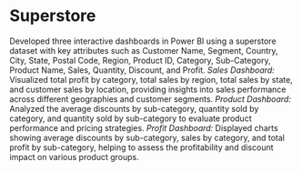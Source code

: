 # Superstore

Developed three interactive dashboards in Power BI using a superstore dataset with key attributes such as Customer Name, Segment, Country, City, State, Postal Code, Region, Product ID, Category, Sub-Category, Product Name, Sales, Quantity, Discount, and Profit.
*Sales Dashboard:* Visualized total profit by category, total sales by region, total sales by state, and customer sales by location, providing insights into sales performance across different geographies and customer segments.
*Product Dashboard:* Analyzed the average discounts by sub-category, quantity sold by category, and quantity sold by sub-category to evaluate product performance and pricing strategies.
*Profit Dashboard:* Displayed charts showing average discounts by sub-category, sales by category, and total profit by sub-category, helping to assess the profitability and discount impact on various product groups.
